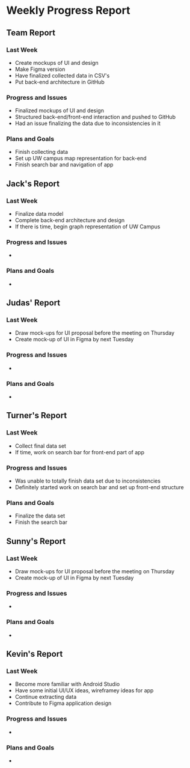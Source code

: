 # Weekly Progress Report
## Team Report
### Last Week
* Create mockups of UI and design
*   Make Figma version
* Have finalized collected data in CSV's
* Put back-end architecture in GitHub
### Progress and Issues
* Finalized mockups of UI and design
* Structured back-end/front-end interaction and pushed to GitHub
* Had an issue finalizing the data due to inconsistencies in it
### Plans and Goals
* Finish collecting data
* Set up UW campus map representation for back-end
* Finish search bar and navigation of app
## Jack's Report
### Last Week
* Finalize data model
* Complete back-end architecture and design
* If there is time, begin graph representation of UW Campus
### Progress and Issues
* 
### Plans and Goals
* 
## Judas' Report
### Last Week
* Draw mock-ups for UI proposal before the meeting on Thursday
* Create mock-up of UI in Figma by next Tuesday
### Progress and Issues
*
### Plans and Goals
* 
## Turner's Report
### Last Week
* Collect final data set
* If time, work on search bar for front-end part of app
### Progress and Issues
* Was unable to totally finish data set due to inconsistencies
* Definitely started work on search bar and set up front-end structure
### Plans and Goals
* Finalize the data set
* Finish the search bar
## Sunny's Report
### Last Week
* Draw mock-ups for UI proposal before the meeting on Thursday
* Create mock-up of UI in Figma by next Tuesday
### Progress and Issues
* 
### Plans and Goals
* 
## Kevin's Report
### Last Week
* Become more familiar with Android Studio
* Have some initial UI/UX ideas, wireframey ideas for app
* Continue extracting data
* Contribute to Figma application design
### Progress and Issues
* 
### Plans and Goals
* 